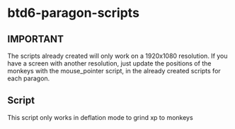 # btd6-paragon-scripts

## IMPORTANT
The scripts already created will only work on a 1920x1080 resolution.
If you have a screen with another resolution, just update the positions of the monkeys with the mouse_pointer script, in the already created scripts for each paragon.

## Script
This script only works in deflation mode to grind xp to monkeys
